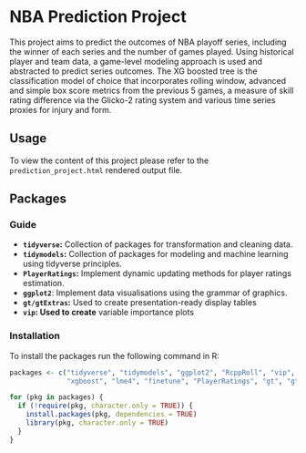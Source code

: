 # NBA Prediction Project

This project aims to predict the outcomes of NBA playoff series, including the winner of each series and the number of games played. Using historical player and team data, a game-level modeling approach is used and abstracted to predict series outcomes. The XG boosted tree is the classification model of choice that incorporates rolling window, advanced and simple box score metrics from the previous 5 games, a measure of skill rating difference via the Glicko-2 rating system and various time series proxies for injury and form.

## Usage

To view the content of this project please refer to the `prediction_project.html` rendered output file.

## Packages

### Guide

-   **`tidyverse`:** Collection of packages for transformation and cleaning data.
-   **`tidymodels`:** Collection of packages for modeling and machine learning using tidyverse principles.
-   **`PlayerRatings`:** Implement dynamic updating methods for player ratings estimation.
-   **`ggplot2`**: Implement data visualisations using the grammar of graphics.
-   **`gt/gtExtras`:** Used to create presentation-ready display tables
-   **`vip`: Used to create** variable importance plots

### Installation

To install the packages run the following command in R:

``` r
packages <- c("tidyverse", "tidymodels", "ggplot2", "RcppRoll", "vip", "doParallel",
              "xgboost", "lme4", "finetune", "PlayerRatings", "gt", "gtExtras")

for (pkg in packages) {
  if (!require(pkg, character.only = TRUE)) {
    install.packages(pkg, dependencies = TRUE)
    library(pkg, character.only = TRUE)
  }
}
```
